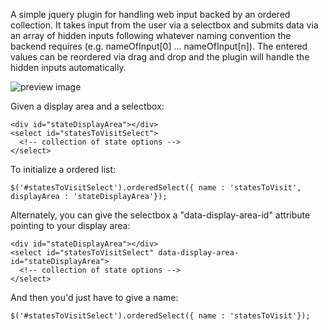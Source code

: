 A simple jquery plugin for handling web input backed by an ordered collection. 
It takes input from the user via a selectbox and submits data via an array of 
hidden inputs following whatever naming convention the backend requires 
(e.g. nameOfInput[0] ... nameOfInput[n]).  The entered values can be reordered
via drag and drop and the plugin will handle the hidden inputs automatically.


![preview image](http://t0m.github.com/ordered-select/screenshot.png)

Given a display area and a selectbox:

```
<div id="stateDisplayArea"></div>
<select id="statesToVisitSelect">
  <!-- collection of state options -->
</select>
```

To initialize a ordered list:

```
$('#statesToVisitSelect').orderedSelect({ name : 'statesToVisit', displayArea : 'stateDisplayArea'});
```

Alternately, you can give the selectbox a "data-display-area-id" attribute
pointing to your display area:

```
<div id="stateDisplayArea"></div>
<select id="statesToVisitSelect" data-display-area-id="stateDisplayArea">
  <!-- collection of state options -->
</select>
```

And then you'd just have to give a name:

```
$('#statesToVisitSelect').orderedSelect({ name : 'statesToVisit'});
```

